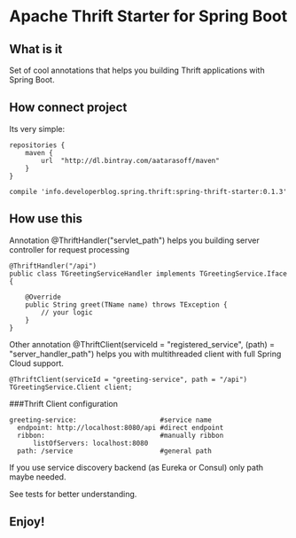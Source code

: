 # Apache Thrift Starter for Spring Boot

## What is it

Set of cool annotations that helps you building Thrift applications with Spring Boot.

## How connect project

Its very simple:

```
repositories {
    maven {
        url  "http://dl.bintray.com/aatarasoff/maven"
    }
}
```

```
compile 'info.developerblog.spring.thrift:spring-thrift-starter:0.1.3'
```

## How use this

Annotation @ThriftHandler("servlet_path") helps you building server controller for request processing

```
@ThriftHandler("/api")
public class TGreetingServiceHandler implements TGreetingService.Iface {

    @Override
    public String greet(TName name) throws TException {
        // your logic
    }
}
```

Other annotation @ThriftClient(serviceId = "registered_service", (path) = "server_handler_path") helps you with multithreaded client with full Spring Cloud support.

```
@ThriftClient(serviceId = "greeting-service", path = "/api")
TGreetingService.Client client;
```

###Thrift Client configuration

```
greeting-service:                     #service name
  endpoint: http://localhost:8080/api #direct endpoint
  ribbon:                             #manually ribbon
      listOfServers: localhost:8080
  path: /service                      #general path
```

If you use service discovery backend (as Eureka or Consul) only path maybe needed.

See tests for better understanding.

## Enjoy!


